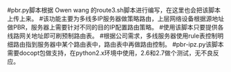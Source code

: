 #pbr.py脚本根据 Owen wang 的route3.sh脚本进行编写，在这里也会把该脚本上传上来。
#该功能主要为多线多IP服务器做策略路由，上层网络设备根据源地址做PBR，服务器上需要针对不同的目的IP配置路由策略。
#使用该脚本只要提供各线路网关地址即可刷预制路由表。
#根据公司需求，多线服务器使用rule表控制明细路由指到服务器中某个路由表中，路由表中再做路由控制。
#pbr-ipz.py该脚本需要docopt包做支持，在python2.x环境中使用，2.6和2.7做个测试，无不良反应。
